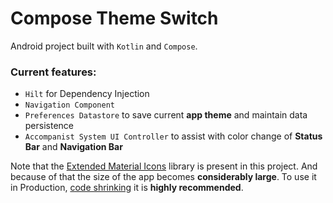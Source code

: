 # Compose Theme Switch

Android project built with `Kotlin` and `Compose`.</br>

### Current features:

- `Hilt` for Dependency Injection
- `Navigation Component`
- `Preferences Datastore` to save current <b>app theme</b> and maintain data persistence
- `Accompanist System UI Controller` to assist with color change of <b>Status Bar</b> and <b>Navigation Bar</b>

Note that the [Extended Material Icons](https://mvnrepository.com/artifact/androidx.compose.material/material-icons-extended) library is present in this project.
And because of that the size of the app becomes <b>considerably large</b>.
To use it in Production, [code shrinking](https://developer.android.com/studio/build/shrink-code#shrink-code) it is <b>highly recommended</b>.
